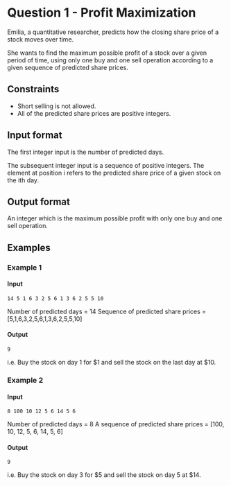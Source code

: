 # Question 1 - Profit Maximization

Emilia, a quantitative researcher, predicts how the closing share price of a stock moves over time.

She wants to find the maximum possible profit of a stock over a given period of time, using only one buy and one sell operation according to a given sequence of predicted share prices.

## Constraints
- Short selling is not allowed.
- All of the predicted share prices are positive integers.

## Input format

The first integer input is the number of predicted days.

The subsequent integer input is a sequence of positive integers. The element at position i refers to the predicted share price of a given stock on the ith day.

## Output format
An integer which is the maximum possible profit with only one buy and one sell operation.

## Examples
### Example 1
#### Input
```
14 5 1 6 3 2 5 6 1 3 6 2 5 5 10
```
Number of predicted days = 14
Sequence of predicted share prices = [5,1,6,3,2,5,6,1,3,6,2,5,5,10]

#### Output
```
9
```
i.e. Buy the stock on day 1 for $1 and sell the stock on the last day at $10.


### Example 2
#### Input
```
8 100 10 12 5 6 14 5 6
```
Number of predicted days = 8
A sequence of predicted share prices = [100, 10, 12, 5, 6, 14, 5, 6]
#### Output
```
9
```
i.e. Buy the stock on day 3 for $5 and sell the stock on day 5 at $14.
